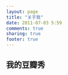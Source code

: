 ```yaml
---
layout: page
title: "关于我"
date: 2011-07-03 5:59
comments: true
sharing: true
footer: true
---
```


<div class="align-center">
	<h2>我的豆瓣秀</h2>
	<div>
		<script type="text/javascript" src="http://www.douban.com/service/badge/oncoding/?show=collection&amp;select=favorite&amp;n=20&amp;columns=8&amp;picsize=medium&amp;cat=movie|book|music" ></script>
	</div>
</div>